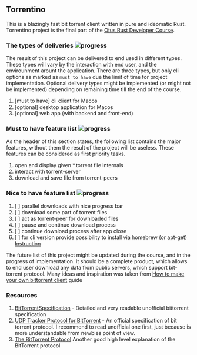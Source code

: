 ## Torrentino


This is a blazingly fast bit torrent client written in pure and ideomatic Rust. Torrentino project is the final part
of  the [Otus Rust Developer Course](https://otus.ru/lessons/rust-developer/).


### The types of deliveries ![progress](https://progress-bar.dev/0/?scale=3&width=120&color=babaca&suffix=%20of%203)

The result of this project can be delivered to end used in different types. These types will vary by the interaction
with end user, and the envirounment arount the application. There are three types, but only cli options as marked as
`must to have` due the limit of time for project implementation. Optional delivery types might be implemented (or
might not be implemented) depending on remaining time till the end of the course.

1. [must to have] cli client for Macos
1. [optional] desktop application for Macos
1. [optional] web app (with backend and front-end)

### Must to have feature list ![progress](https://progress-bar.dev/0/?scale=3&width=120&color=babaca&suffix=%20of%203)

As the header of this section states, the following list contains the major features, without them the result of the
project will be useless. These features can be considered as first priority tasks.

1. open and display given *.torrent file internals
1. interact with torrent-server
1. download and save file from torrent-peers

### Nice to have feature list ![progress](https://progress-bar.dev/0/?scale=6&width=120&color=babaca&suffix=%20of%206)

1. [ ] parallel downloads with nice progress bar
1. [ ] download some part of torrent files
1. [ ] act as torrent-peer for downloaded files
1. [ ] pause and continue download process
1. [ ] continue download process after app close
1. [ ] for cli version provide possibility to install via homebrew (or apt-get) [Instruction](https://docs.brew.sh/Adding-Software-to-Homebrew#casks)

The future list of this project might be updated during the course, and in the progress of implementation. It should be
 a complete product, which allows to end user download any data from public servers, which support bit-torrent protocol. 
 Many ideas and inspiration was taken from [How to make your own bittorrent client](https://allenkim67.github.io/programming/2016/05/04/how-to-make-your-own-bittorrent-client.html#opening-the-torrent-file) guide

### Resources

1. [BitTorrentSpecification](https://wiki.theory.org/BitTorrentSpecification) - Detailed and very readable unofficial
bittorrent specification
1. [UDP Tracker Protocol for BitTorrent](http://www.bittorrent.org/beps/bep_0015.html) - An official specification of
bit torrent protocol. I recommend to read unofficial one first, just because is more understandable from newbies
point of view.
1. [The BitTorrent Protocol](https://www.morehawes.co.uk/old-guides/the-bittorrent-protocol) Another good high level explanation of the BitTorrent protocol
